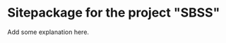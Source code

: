 Sitepackage for the project "SBSS"
==============================================================

Add some explanation here.
